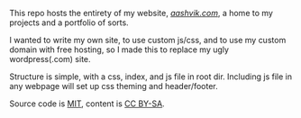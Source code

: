 This repo hosts the entirety of my website, [_aashvik.com_](https://aashvik.com), a home to my projects and a portfolio of sorts.

I wanted to write my own site, to use custom js/css, and to use my custom domain with free hosting, so I made this to replace my ugly wordpress(.com) site.

Structure is simple, with a css, index, and js file in root dir. Including js file in any webpage will set up css theming and header/footer.

Source code is [MIT](https://github.com/AashvikTyagi/AashvikTyagi.github.io/blob/main/LICENSE.md), content is [CC BY-SA](https://creativecommons.org/licenses/by-sa/4.0).
